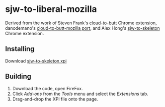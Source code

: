 # sjw-to-liberal-mozilla

Derived from the work of Steven Frank's [cloud-to-butt](https://github.com/panicsteve/cloud-to-butt) Chrome extension, danodemano's [cloud-to-butt-mozilla port](https://github.com/danodemano/cloud-to-butt-mozilla), and Alex Hong's [sjw-to-skeleton](https://github.com/alexhong/sjw-to-skeleton) Chrome extension.


## Installing

Download [sjw-to-skeleton.xpi](https://github.com/OpenJappix/sjw-to-skeleton-mozilla/raw/master/sjw-to-skeleton.xpi)


## Building

1. Download the code, open FireFox.
2. Click *Add-ons* from the *Tools* menu and select the *Extensions* tab.
3. Drag-and-drop the XPI file onto the page.

